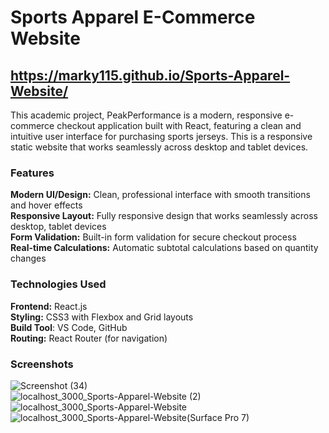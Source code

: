 # Sports Apparel E-Commerce Website
## https://marky115.github.io/Sports-Apparel-Website/

This academic project, PeakPerformance is a modern, responsive e-commerce checkout application built with React, featuring a clean and intuitive user interface for purchasing sports jerseys. This is a responsive static website that works seamlessly across desktop and tablet devices.

### Features

**Modern UI/Design:** Clean, professional interface with smooth transitions and hover effects <br>
**Responsive Layout:** Fully responsive design that works seamlessly across desktop, tablet devices <br>
**Form Validation:** Built-in form validation for secure checkout process <br>
**Real-time Calculations:** Automatic subtotal calculations based on quantity changes <br>


### Technologies Used

**Frontend:** React.js <br>
**Styling:** CSS3 with Flexbox and Grid layouts <br>
**Build Tool**: VS Code, GitHub <br>
**Routing:** React Router (for navigation)

### Screenshots 
![Screenshot (34)](https://github.com/user-attachments/assets/a2b897d0-d512-44cc-a7e5-95e02ce63f93)  
![localhost_3000_Sports-Apparel-Website (2)](https://github.com/user-attachments/assets/6ce9733e-5358-4e14-be7c-5ff3b16a262b)
![localhost_3000_Sports-Apparel-Website](https://github.com/user-attachments/assets/1e139387-44ed-4ce6-8522-fe66d3a2352a)
![localhost_3000_Sports-Apparel-Website(Surface Pro 7)](https://github.com/user-attachments/assets/c59f1f93-82d1-4ddc-88ef-de77714a350b)





